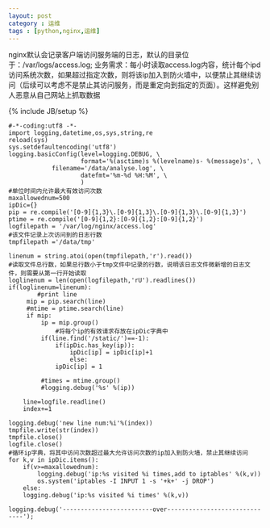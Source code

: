 ```yaml
---
layout: post
category : 运维 
tags : [python,nginx,运维]
---
```


nginx默认会记录客户端访问服务端的日志，默认的目录位于：/var/logs/access.log;
业务需求：每小时读取access.log内容，统计每个ipd访问系统次数，如果超过指定次数，则将该ip加入到防火墙中，以便禁止其继续访问（后续可以考虑不是禁止其访问服务，而是重定向到指定的页面）。这样避免别人恶意从自己网站上抓取数据
<!--break-->


{% include JB/setup %}


    #-*-coding:utf8 -*-
    import logging,datetime,os,sys,string,re
    reload(sys)
    sys.setdefaultencoding('utf8')
    logging.basicConfig(level=logging.DEBUG, \
                        format='%(asctime)s %(levelname)s- %(message)s', \
                filename='/data/analyse.log', \
                        datefmt='%m-%d %H:%M', \
                        )
    #单位时间内允许最大有效访问次数
    maxallowednum=500
    ipDic={}
    pip = re.compile('[0-9]{1,3}\.[0-9]{1,3}\.[0-9]{1,3}\.[0-9]{1,3}')
    ptime = re.compile('[0-9]{1,2}:[0-9]{1,2}:[0-9]{1,2}')
    logfilepath = '/var/log/nginx/access.log'
    #该文件记录上次访问到的日志行数
    tmpfilepath ='/data/tmp'
    
    linenum = string.atoi(open(tmpfilepath,'r').read())
    #读取文件总行数，如果总行数小于tmp文件中记录的行数，说明该日志文件微新增的日志文件，则需要从第一行开始读取
    loglinenum = len(open(logfilepath,'rU').readlines())
    if(loglinenum=linenum):
            #print line
         mip = pip.search(line)
         #mtime = ptime.search(line)
         if mip:
             ip = mip.group()
                 #将每个ip的有效请求存放在ipDic字典中
             if(line.find('/static/')==-1):
                 if(ipDic.has_key(ip)):
                     ipDic[ip] = ipDic[ip]+1
                     else:
                 ipDic[ip] = 1
    
             #times = mtime.group()
             #logging.debug('%s' %(ip))
    
        line=logfile.readline()
        index+=1
    
    logging.debug('new line num:%i'%(index))
    tmpfile.write(str(index))
    tmpfile.close()
    logfile.close()
    #循环ip字典，将其中访问次数超过最大允许访问次数的ip加入到防火墙，禁止其继续访问
    for k,v in ipDic.items():
        if(v>=maxallowednum):
            logging.debug('ip:%s visited %i times,add to iptables' %(k,v))
            os.system('iptables -I INPUT 1 -s '+k+' -j DROP')
        else:
        logging.debug('ip:%s visited %i times' %(k,v))
    
    logging.debug('-------------------------over------------------------------');

